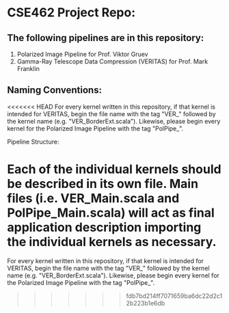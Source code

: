 # CSE462 Project Repo: #

## The following pipelines are in this repository: ##

<!-- ^ For anyone new to markdown, the numbers used in this list don't actually matter for most compilers; they simply boil down to <li> tages within an <ol> -->

1. Polarized Image Pipeline for Prof. Viktor Gruev
2. Gamma-Ray Telescope Data Compression (VERITAS) for Prof. Mark Franklin

## Naming Conventions: ##

<<<<<<< HEAD
For every kernel written in this repository, if that kernel is intended for VERITAS, begin the file name with the tag "VER_" followed by the kernel name (e.g. "VER_BorderExt.scala"). Likewise, please begin every kernel for the Polarized Image Pipeline with the tag "PolPipe_".

Pipeline Structure:

Each of the individual kernels should be described in its own file. Main files (i.e. VER_Main.scala and PolPipe_Main.scala) will act as final application description importing the individual kernels as necessary.
=======
For every kernel written in this repository, if that kernel is intended for VERITAS, begin the file name with the tag "VER\_" followed by the kernel name (e.g. "VER\_BorderExt.scala"). Likewise, please begin every kernel for the Polarized Image Pipeline with the tag "PolPipe\_".
>>>>>>> fdb7bd214ff7071659ba6dc22d2c12b223b1e6db
